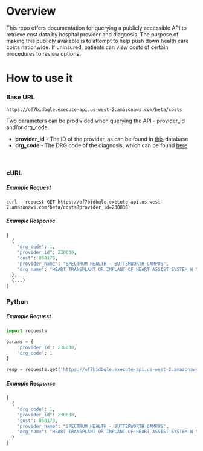 # Overview
This repo offers documentation for querying a publicly accessible API to retrieve cost data by hospital provider and diagnosis. The purpose of making this publicly available is to attempt to help push down health care costs nationwide. If uninsured, patients can view costs of certain procedures to review options.

# How to use it

### Base URL
```
https://of7bidbqle.execute-api.us-west-2.amazonaws.com/beta/costs
```
Two parameters can be prodivided when querying the API - provider_id and/or drg_code.
* **provider_id** - The ID of the provider, as can be found in [this](https://data.medicare.gov/widgets/xubh-q36u) database
* **drg_code** - The DRG code of the diagnosis, which can be found [here](https://www.icd10data.com/ICD10CM/DRG)

<br>

### cURL
##### Example Request
```
curl --request GET https://of7bidbqle.execute-api.us-west-2.amazonaws.com/beta/costs?provider_id=230038
```
##### Example Response
```python
[
  {
    "drg_code": 1, 
    "provider_id": 230038,
    "cost": 868178, 
    "provider_name": "SPECTRUM HEALTH - BUTTERWORTH CAMPUS",
    "drg_name": "HEART TRANSPLANT OR IMPLANT OF HEART ASSIST SYSTEM W MCC",
  },
  {...}
]
```

### Python
##### Example Request
```python
import requests

params = {
    'provider_id': 230038,
    'drg_code': 1
}

resp = requests.get('https://of7bidbqle.execute-api.us-west-2.amazonaws.com/beta/costs', params=params)
```

##### Example Response
```python
[
  {
    "drg_code": 1, 
    "provider_id": 230038,
    "cost": 868178, 
    "provider_name": "SPECTRUM HEALTH - BUTTERWORTH CAMPUS",
    "drg_name": "HEART TRANSPLANT OR IMPLANT OF HEART ASSIST SYSTEM W MCC",
  }
]
```

